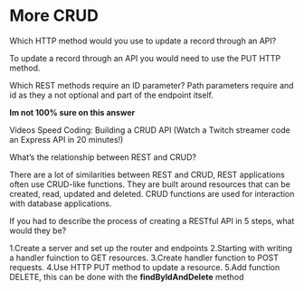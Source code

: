 # More CRUD

Which HTTP method would you use to update a record through an API?

To update a record through an API you would need to use the PUT HTTP method.

Which REST methods require an ID parameter?
Path parameters require and id as they a not optional and part of the endpoint itself.

**Im not 100% sure on this answer**

Videos
Speed Coding: Building a CRUD API (Watch a Twitch streamer code an Express API in 20 minutes!)

What’s the relationship between REST and CRUD?

There are a lot of similarities between REST and CRUD, REST applications often use CRUD-like functions. They are built around resources that can be created, read, updated and deleted. CRUD functions are used for interaction with database applications.

If you had to describe the process of creating a RESTful API in 5 steps, what would they be?

1.Create a server and set up the router and endpoints
2.Starting with writing a handler fuinction to GET resources.
3.Create handler function to POST requests.
4.Use HTTP PUT method to update a resource.
5.Add function DELETE, this can be done with the **findByIdAndDelete** method
